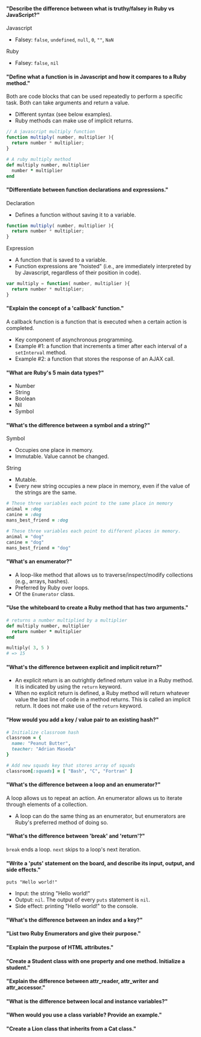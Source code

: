 #### "Describe the difference between what is truthy/falsey in Ruby vs JavaScript?"
Javascript
* Falsey: `false`, `undefined`, `null`, `0`, `""`, `NaN`

Ruby
* Falsey: `false`, `nil`

#### "Define what a function is in Javascript and how it compares to a Ruby method."
Both are code blocks that can be used repeatedly to perform a specific task. Both can take arguments and return a value.
* Different syntax (see below examples).
* Ruby methods can make use of implicit returns.

```javascript
// A javascript multiply function
function multiply( number, multiplier ){
  return number * multiplier;
}
```

```ruby
# A ruby multiply method
def multiply number, multiplier
  number * multiplier
end
```

#### "Differentiate between function declarations and expressions."
Declaration
* Defines a function without saving it to a variable.

```javascript
function multiply( number, multiplier ){
  return number * multiplier;
}
```

Expression
* A function that is saved to a variable.
* Function expressions are "hoisted" (i.e., are immediately interpreted by by Javascript, regardless of their position in code).

```javascript
var multiply = function( number, multiplier ){
  return number * multiplier;
}
```

#### "Explain the concept of a 'callback' function."
A callback function is a function that is executed when a certain action is completed.
* Key component of asynchronous programming.
* Example #1: a function that increments a timer after each interval of a `setInterval` method.
* Example #2: a function that stores the response of an AJAX call.

#### "What are Ruby's 5 main data types?"
* Number
* String
* Boolean
* Nil
* Symbol

#### "What's the difference between a symbol and a string?"
Symbol
* Occupies one place in memory.
* Immutable. Value cannot be changed.

String
* Mutable.
* Every new string occupies a new place in memory, even if the value of the strings are the same.

```ruby
# These three variables each point to the same place in memory
animal = :dog
canine = :dog
mans_best_friend = :dog

# These three variables each point to different places in memory.
animal = "dog"
canine = "dog"
mans_best_friend = "dog"
```

#### "What's an enumerator?"
* A loop-like method that allows us to traverse/inspect/modify collections (e.g., arrays, hashes).
* Preferred by Ruby over loops.
* Of the `Enumerator` class.

#### "Use the whiteboard to create a Ruby method that has two arguments."
```ruby
# returns a number multiplied by a multiplier
def multiply number, multiplier
  return number * multiplier
end

multiply( 3, 5 )
# => 15
```

#### "What's the difference between explicit and implicit return?"
* An explicit return is an outrightly defined return value in a Ruby method. It is indicated by using the `return` keyword.
* When no explicit return is defined, a Ruby method will return whatever value the last line of code in a method returns. This is called an implicit return. It does not make use of the `return` keyword.

#### "How would you add a key / value pair to an existing hash?"
```ruby
# Initialize classroom hash
classroom = {
  name: "Peanut Butter",
  teacher: "Adrian Maseda"
}

# Add new squads key that stores array of squads
classroom[:squads] = [ "Bash", "C", "Fortran" ]
```

#### "What's the difference between a loop and an enumerator?"
A loop allows us to repeat an action. An enumerator allows us to iterate through elements of a collection.
* A loop can do the same thing as an enumerator, but enumerators are Ruby's preferred method of doing so.

#### "What's the difference between 'break' and 'return'?"
`break` ends a loop. `next` skips to a loop's next iteration.

#### "Write a 'puts' statement on the board, and describe its input, output, and side effects."
`puts "Hello world!"`
* Input: the string "Hello world!"
* Output: `nil`. The output of every `puts` statement is `nil`.
* Side effect: printing "Hello world!" to the console.

#### "What's the difference between an index and a key?"
#### "List two Ruby Enumerators and give their purpose."
#### "Explain the purpose of HTML attributes."
#### "Create a Student class with one property and one method. Initialize a student."
#### "Explain the difference between attr_reader, attr_writer and attr_accessor."
#### "What is the difference between local and instance variables?"
#### "When would you use a class variable? Provide an example."
#### "Create a Lion class that inherits from a Cat class."
